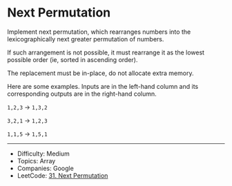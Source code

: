 # Next Permutation

Implement next permutation, which rearranges numbers into the lexicographically next greater permutation of numbers.

If such arrangement is not possible, it must rearrange it as the lowest possible order (ie, sorted in ascending order).

The replacement must be in-place, do not allocate extra memory.

Here are some examples. Inputs are in the left-hand column and its corresponding outputs are in the right-hand column.

`1,2,3` → `1,3,2`

`3,2,1` → `1,2,3`

`1,1,5` → `1,5,1`

---

* Difficulty: Medium
* Topics: Array
* Companies: Google
* LeetCode: [31. Next Permutation](https://leetcode.com/problems/next-permutation/description/)
